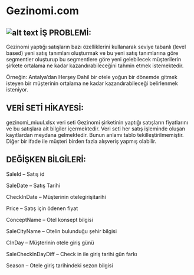 # Gezinomi.com 
![alt text](https://images.gezinomi.com/filters:quality(100)/filters:format(webp)/assets/banner/2023erkenrezervasyon_web-7.06.2023104459.jpg)
İŞ PROBLEMİ: 
------------
Gezinomi yaptığı satışların bazı özelliklerini kullanarak seviye tabanlı (level based) yeni satış tanımları oluşturmak
ve bu yeni satış tanımlarına göre segmentler oluşturup bu segmentlere göre yeni gelebilecek müşterilerin şirkete ortalama
ne kadar kazandırabileceğini tahmin etmek istemektedir.

Örneğin:
Antalya’dan Herşey Dahil bir otele yoğun bir dönemde gitmek isteyen bir müşterinin ortalama ne kadar kazandırabileceği belirlenmek isteniyor.

VERİ SETİ HİKAYESİ:
-------------------
gezinomi_miuul.xlsx veri seti Gezinomi şirketinin yaptığı satışların fiyatlarını ve bu satışlara ait bilgiler içermektedir.
Veri seti her satış işleminde oluşan kayıtlardan meydana gelmektedir. Bunun anlamı tablo tekilleştirilmemiştir.
Diğer bir ifade ile müşteri birden fazla alışveriş yapmış olabilir.

DEĞİŞKEN BİLGİLERİ:
-------------------
SaleId – Satış id

SaleDate – Satış Tarihi

CheckInDate – Müşterinin otelegirişitarihi

Price – Satış için ödenen fiyat

ConceptName – Otel konsept bilgisi

SaleCityName – Otelin bulunduğu şehir bilgisi

CInDay – Müşterinin otele giriş günü

SaleCheckInDayDiff – Check in ile giriş tarihi gün farkı

Season – Otele giriş tarihindeki sezon bilgisi
